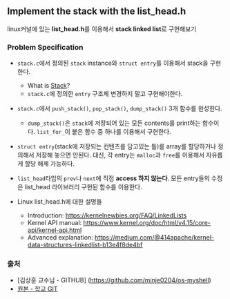 ## Implement the stack with the list_head.h
linux커널에 있는 **list_head.h**를 이용해서 **stack linked list**로 구현해보기

### Problem Specification


- `stack.c`에서 정의된 `stack` instance와 `struct entry`를 이용해서 stack을 구현한다.
  - What is [Stack](https://en.wikipedia.org/wiki/Stack_(abstract_data_type))?
  - `stack.c`에 정의한 `entry` 구조체 변경하지 말고 구현해야한다.
- `stack.c`에서 `push_stack()`, `pop_stack()`, `dump_stack()` 3개 함수를 완성한다.
  - `dump_stack()`은 `stack`에 저장되어 있는 모든 contents를 print하는 함수이다. `list_for_`이 붙은 함수 중 하나를 이용해서 구현한다.
- `struct entry`(stack에 저장되는 컨텐츠를 담고있는 틀)를 array를 할당하거나 정의해서 저장해 놓으면 안된다. 대신, 각 entry는 `malloc`과 `free`를 이용해서 자유롭게 할당 해제 가능하다.
- `list_head`타입의 `prev`나 `next`에 직접 **access 하지 않는다**. 모든 entry들의 수정은 list_head 라이브러리 구현된 함수를 이용한다.


- Linux list_head.h에 대한 설명들
  - Introduction: https://kernelnewbies.org/FAQ/LinkedLists
  - Kernel API manual: https://www.kernel.org/doc/html/v4.15/core-api/kernel-api.html
  - Advanced explanation: https://medium.com/@414apache/kernel-data-structures-linkedlist-b13e4f8de4bf


### 출처
- [김상훈 교수님 - GITHUB] (https://github.com/minje0204/os-myshell)
- [원본 - 학교 GIT](https://git.ajou.ac.kr/sslab/pa0)
